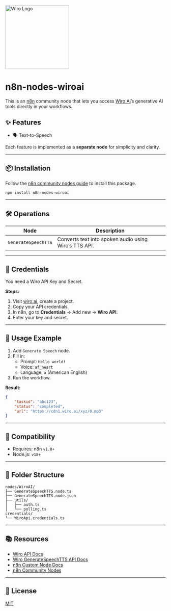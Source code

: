 <img src="http://wiro.ai/images/logos/logo/logo.png" alt="Wiro Logo" width="200"/>

# n8n-nodes-wiroai

This is an [n8n](https://n8n.io) community node that lets you access [Wiro AI](https://wiro.ai)’s generative AI tools directly in your workflows.

## ✨ Features

- 🗣️ Text-to-Speech

Each feature is implemented as a **separate node** for simplicity and clarity.

---

## 📦 Installation

Follow the [n8n community nodes guide](https://docs.n8n.io/integrations/community-nodes/installation/) to install this package.

```bash
npm install n8n-nodes-wiroai
```

---

## 🛠 Operations

| Node                | Description                                           |
| ------------------- | ----------------------------------------------------- |
| `GenerateSpeechTTS` | Converts text into spoken audio using Wiro’s TTS API. |

---

## 🔐 Credentials

You need a Wiro API Key and Secret.

**Steps:**

1. Visit [wiro.ai](https://wiro.ai), create a project.
2. Copy your API credentials.
3. In n8n, go to **Credentials** → Add new → **Wiro API**.
4. Enter your key and secret.

---

## 🚀 Usage Example

1. Add `Generate Speech` node.
2. Fill in:
   - Prompt: `Hello world!`
   - Voice: `af_heart`
   - Language: `a` (American English)
3. Run the workflow.

**Result:**

```json
{
	"taskid": "abc123",
	"status": "completed",
	"url": "https://cdn1.wiro.ai/xyz/0.mp3"
}
```

---

## 🧠 Compatibility

- Requires: n8n `v1.0+`
- Node.js: `v18+`

---

## 📁 Folder Structure

```
nodes/WiroAI/
├── GenerateSpeechTTS.node.ts
├── GenerateSpeechTTS.node.json
├── utils/
│   ├── auth.ts
│   └── polling.ts
credentials/
└── WiroApi.credentials.ts
```

---

## 📚 Resources

- [Wiro API Docs](https://wiro.ai/docs)
- [Wiro GenerateSpeechTTS API Docs](https://wiro.ai/tools/wiro/kokoro_tts#apisamples-curl)
- [n8n Custom Node Docs](https://docs.n8n.io/integrations/creating-nodes/)
- [n8n Community Nodes](https://docs.n8n.io/integrations/community-nodes/)

---

## 📜 License

[MIT](LICENSE.md)
